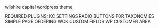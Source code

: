 wilshire capital wordpress theme

REQUIRED PLUGINS:
KC SETTINGS
RADIO BUTTONS FOR TAXONOMIES
SIMPLE PAGE ORDERING
WCK CUSTOM FIELDS
WP CUSTOMER AREA
